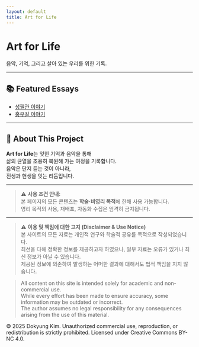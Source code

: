```yaml
---
layout: default
title: Art for Life
---
```


# Art for Life

음악, 기억, 그리고 살아 있는 우리를 위한 기록.

---

## 📚 Featured Essays

- [성필관 이야기](./성필관.md)
- [홍우길 이야기](./홍우길.md)

---

## 🎨 About This Project

**Art for Life**는 잊힌 기억과 음악을 통해  
삶의 균열을 조용히 복원해 가는 여정을 기록합니다.  
음악은 단지 듣는 것이 아니라,  
전생과 현생을 잇는 리듬입니다.

---
> ⚠️ **사용 조건 안내:**  
> 본 페이지의 모든 콘텐츠는 **학술·비영리 목적**에 한해 사용 가능합니다.  
> 영리 목적의 사용, 재배포, 자동화 수집은 엄격히 금지됩니다.

---

> ⚠️ **이용 및 책임에 대한 고지 (Disclaimer & Use Notice)**  
> 본 사이트의 모든 자료는 개인적 연구와 학술적 공유를 목적으로 작성되었습니다.  
> 최선을 다해 정확한 정보를 제공하고자 하였으나, 일부 자료는 오류가 있거나 최신 정보가 아닐 수 있습니다.  
> 제공된 정보에 의존하여 발생하는 어떠한 결과에 대해서도 법적 책임을 지지 않습니다.

> All content on this site is intended solely for academic and non-commercial use.  
> While every effort has been made to ensure accuracy, some information may be outdated or incorrect.  
> The author assumes no legal responsibility for any consequences arising from the use of this material.

© 2025 Dokyung Kim. Unauthorized commercial use, reproduction, or redistribution is strictly prohibited.
Licensed under Creative Commons BY-NC 4.0.
